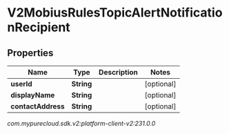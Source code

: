 # V2MobiusRulesTopicAlertNotificationRecipient


## Properties

| Name | Type | Description | Notes |
| ------------ | ------------- | ------------- | ------------- |
| **userId** | **String** |  |  [optional] |
| **displayName** | **String** |  |  [optional] |
| **contactAddress** | **String** |  |  [optional] |




_com.mypurecloud.sdk.v2:platform-client-v2:231.0.0_
